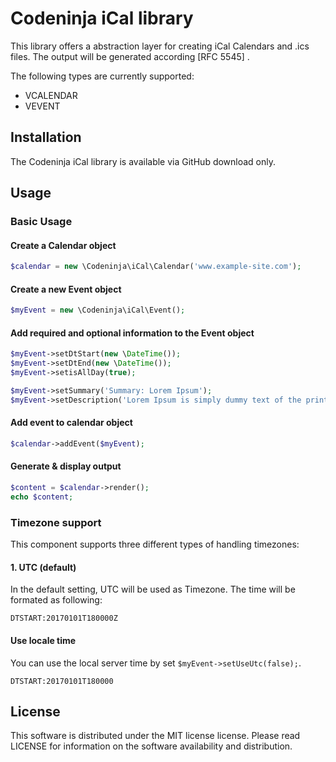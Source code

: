 # Codeninja iCal library

This library offers a abstraction layer for creating iCal Calendars and .ics files. The output will be generated according [RFC 5545] .

The following types are currently supported:

* VCALENDAR
* VEVENT

## Installation
The Codeninja iCal library is available via GitHub download only.

## Usage

### Basic Usage

#### Create a Calendar object

```PHP
$calendar = new \Codeninja\iCal\Calendar('www.example-site.com');
```

#### Create a new Event object

```PHP
$myEvent = new \Codeninja\iCal\Event();
```


#### Add required and optional information to the Event object
```PHP
$myEvent->setDtStart(new \DateTime());
$myEvent->setDtEnd(new \DateTime());
$myEvent->setisAllDay(true);

$myEvent->setSummary('Summary: Lorem Ipsum');
$myEvent->setDescription('Lorem Ipsum is simply dummy text of the printing and typesetting industry.');'
```

#### Add event to calendar object

```PHP
$calendar->addEvent($myEvent);
```

#### Generate & display output

```PHP
$content = $calendar->render();
echo $content;
```


### Timezone support

This component supports three different types of handling timezones:

#### 1. UTC (default)

In the default setting, UTC will be used as Timezone. The time will be formated as following:

```
DTSTART:20170101T180000Z
```

#### Use locale time

You can use the local server time by set `$myEvent->setUseUtc(false);`.

```
DTSTART:20170101T180000
```

## License

This software is distributed under the MIT license license. Please read LICENSE for information on the
software availability and distribution.